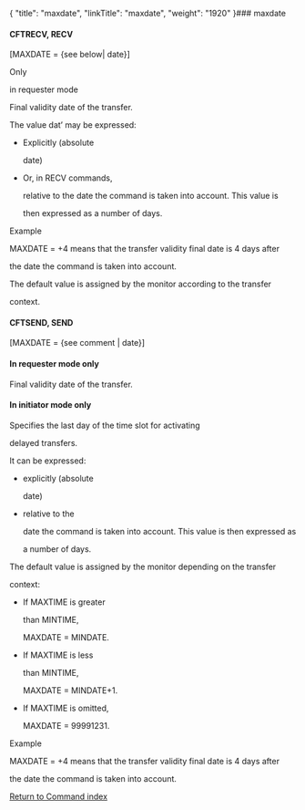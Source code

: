 {
    "title": "maxdate",
    "linkTitle": "maxdate",
    "weight": "1920"
}### <span id="maxdate"></span>maxdate

#### <span id="maxdate_CFTRECV"></span>CFTRECV, RECV

\[MAXDATE = {see below| date}\]

Only
in requester mode

Final validity date of the transfer.

The value dat’ may be expressed:

-   Explicitly (absolute
    date)
-   Or, in RECV commands,
    relative to the date the command is taken into account. This value is
    then expressed as a number of days.

Example

MAXDATE = +4 means that the transfer validity final date is 4 days after
the date the command is taken into account.

The default value is assigned by the monitor according to the transfer
context.

#### <span id="maxdate_CFTSEND"></span>CFTSEND, SEND

\[MAXDATE = {see comment | date}\]

#### In requester mode only

Final validity date of the transfer.

#### In initiator mode only

Specifies the last day of the time slot for activating
delayed transfers.

It can be expressed:

-   explicitly (absolute
    date)
-   relative to the
    date the command is taken into account. This value is then expressed as
    a number of days.

The default value is assigned by the monitor depending on the transfer
context:

-   If MAXTIME is greater
    than MINTIME,  
    MAXDATE = MINDATE.
-   If MAXTIME is less
    than MINTIME,  
    MAXDATE = MINDATE+1.
-   If MAXTIME is omitted,  
    MAXDATE = 99991231.

Example

MAXDATE = +4 means that the transfer validity final date is 4 days after
the date the command is taken into account.

[Return to Command index](../)
